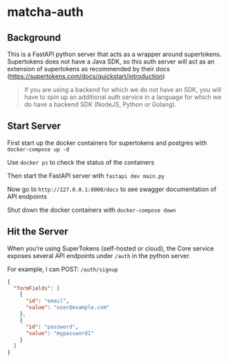 # matcha-auth

## Background

This is a FastAPI python server that acts as a wrapper around supertokens. Supertokens does not have a Java SDK,
so this auth server will act as an extension of supertokens as recommended by their docs (https://supertokens.com/docs/quickstart/introduction)

> If you are using a backend for which we do not have an SDK, you will have to spin up an additional auth service in a language for which we do have a backend SDK (NodeJS, Python or Golang).

## Start Server

First start up the docker containers for supertokens and postgres with `docker-compose up -d`

Use `docker ps` to check the status of the containers

Then start the FastAPI server with `fastapi dev main.py`

Now go to `http://127.0.0.1:8000/docs` to see swagger documentation of API endpoints

Shut down the docker containers with `docker-compose down`

## Hit the Server

When you’re using SuperTokens (self-hosted or cloud), the Core service exposes several API endpoints under `/auth` in the python server.

For example, I can POST:
`/auth/signup`

```json
{
  "formFields": [
    {
      "id": "email",
      "value": "user@example.com"
    },
    {
      "id": "password",
      "value": "mypassword1"
    }
  ]
}
```
